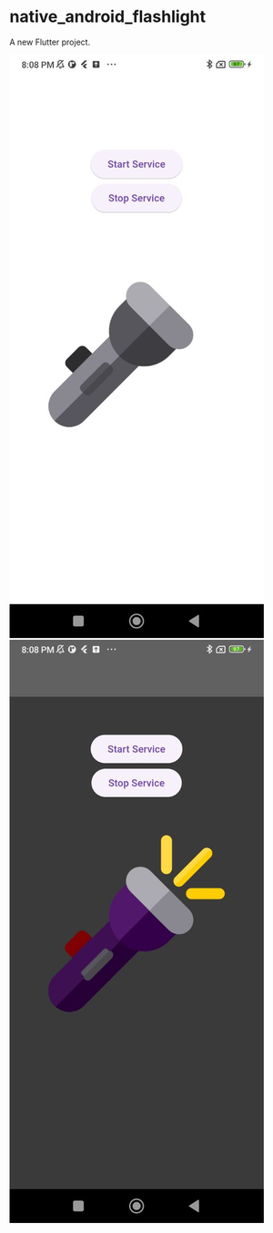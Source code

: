 # native_android_flashlight

A new Flutter project.

![flashlight_off](https://github.com/ZuxxLo/native_android_flashlight/blob/main/flashlight_off.jpg)
![flashlight_on](https://github.com/ZuxxLo/native_android_flashlight/blob/main/flashlight_on.jpg)
